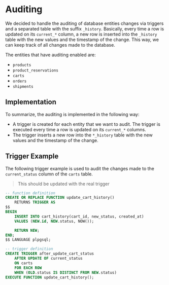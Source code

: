 # Auditing

We decided to handle the auditing of database entities changes via triggers and
a separated table with the suffix `_history`.
Basically, every time a row is updated on its `current_*` column, a new row is
inserted into the `_history` table with the new values and the timestamp of the
change.
This way, we can keep track of all changes made to the database.

The entities that have auditing enabled are:

- `products`
- `product_reservations`
- `carts`
- `orders`
- `shipments`

## Implementation

To summarize, the auditing is implemented in the following way:

- A trigger is created for each entity that we want to audit.
  The trigger is executed every time a row is updated on its `current_*`
  columns.
- The trigger inserts a new row into the `*_history` table with the new values
  and the timestamp of the change.

## Trigger Example

The following trigger example is used to audit the changes made to the
`current_status` column of the `carts` table.

> This should be updated with the real trigger

```sql
-- function definition
CREATE OR REPLACE FUNCTION update_cart_history()
    RETURNS TRIGGER AS
$$
BEGIN
    INSERT INTO cart_history(cart_id, new_status, created_at)
    VALUES (NEW.id, NEW.status, NOW());

    RETURN NEW;
END;
$$ LANGUAGE plpgsql;

-- trigger definition
CREATE TRIGGER after_update_cart_status
    AFTER UPDATE OF current_status
    ON carts
    FOR EACH ROW
    WHEN (OLD.status IS DISTINCT FROM NEW.status)
EXECUTE FUNCTION update_cart_history();
```
